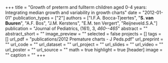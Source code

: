 +++
title = "Growth of preterm and fullterm children aged 0-4 years: Integrating median growth and variability in growth charts"
date = "2012-01-01"
publication_types = ["2"]
authors = ["I.F.A. Bocca-Tjeertes", "**S. van Buuren**", "A.F. Bos", "J.M. Kerstens", "E.M. ten Vergert", "Reijneveld.S.A."]
publication = "Journal of Pediatrics, (161), 3, _460--465_"
abstract = ""
abstract_short = ""
image_preview = ""
selected = false
projects = []
tags = []
url_pdf = "publications/2012 Premature charts - J Peds.pdf"
url_preprint = ""
url_code = ""
url_dataset = ""
url_project = ""
url_slides = ""
url_video = ""
url_poster = ""
url_source = ""
math = true
highlight = true
[header]
image = ""
caption = ""
+++
